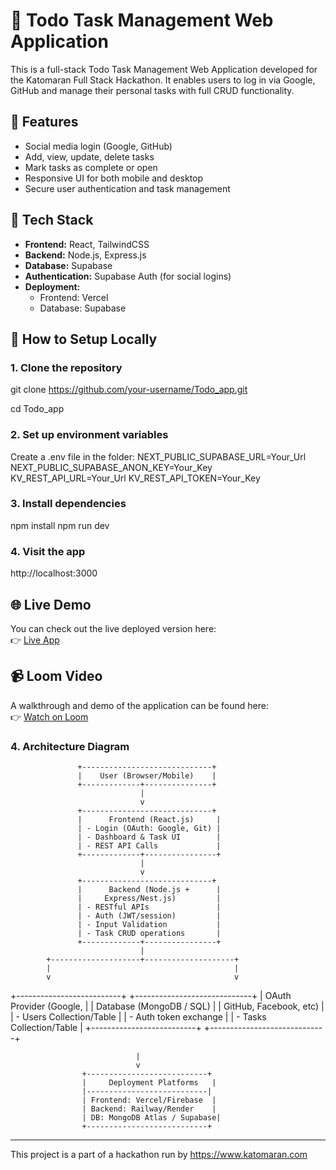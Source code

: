 # 📝 Todo Task Management Web Application

This is a full-stack Todo Task Management Web Application developed for the Katomaran Full Stack Hackathon. It enables users to log in via Google, GitHub and manage their personal tasks with full CRUD functionality.

## 🔧 Features

- Social media login (Google, GitHub)
- Add, view, update, delete tasks
- Mark tasks as complete or open
- Responsive UI for both mobile and desktop
- Secure user authentication and task management

## 🧱 Tech Stack

- **Frontend:** React, TailwindCSS
- **Backend:** Node.js, Express.js
- **Database:** Supabase
- **Authentication:** Supabase Auth (for social logins)
- **Deployment:**
  - Frontend: Vercel
  - Database: Supabase

## 🚀 How to Setup Locally

### 1. Clone the repository

git clone https://github.com/your-username/Todo_app.git

cd Todo_app

### 2. Set up environment variables

Create a .env file in the folder:
NEXT_PUBLIC_SUPABASE_URL=Your_Url
NEXT_PUBLIC_SUPABASE_ANON_KEY=Your_Key
KV_REST_API_URL=Your_Url
KV_REST_API_TOKEN=Your_Key

### 3. Install dependencies

npm install
npm run dev

### 4. Visit the app

http://localhost:3000

## 🌐 Live Demo  
You can check out the live deployed version here:  
👉 [Live App](https://todo-app-one-red.vercel.app/)

## 📹 Loom Video  
A walkthrough and demo of the application can be found here:  
👉 [Watch on Loom](https://www.loom.com/share/04cb7ee77d284d24be3e8af89390eaf7?sid=1ba4131a-4086-413f-9606-6eee0a305e32)

### 4. Architecture Diagram


                   +-----------------------------+
                   |    User (Browser/Mobile)    |
                   +-------------+---------------+
                                 |
                                 v
                   +-----------------------------+
                   |      Frontend (React.js)     |
                   | - Login (OAuth: Google, Git) |
                   | - Dashboard & Task UI        |
                   | - REST API Calls             |
                   +-------------+----------------+
                                 |
                                 v
                   +-----------------------------+
                   |      Backend (Node.js +      |
                   |     Express/Nest.js)         |
                   | - RESTful APIs               |
                   | - Auth (JWT/session)         |
                   | - Input Validation           |
                   | - Task CRUD operations       |
                   +-------------+----------------+
                                 |
            +--------------------+--------------------+
            |                                         |
            v                                         v
+--------------------------+             +-----------------------------+
|  OAuth Provider (Google, |             | Database (MongoDB / SQL)     |
|  GitHub, Facebook, etc)  |             | - Users Collection/Table     |
| - Auth token exchange    |             | - Tasks Collection/Table     |
+--------------------------+             +-----------------------------+

                                |
                                v
                    +---------------------------+
                    |     Deployment Platforms   |
                    |---------------------------|
                    | Frontend: Vercel/Firebase  |
                    | Backend: Railway/Render    |
                    | DB: MongoDB Atlas / Supabase|
                    +---------------------------+


---

This project is a part of a hackathon run by https://www.katomaran.com
